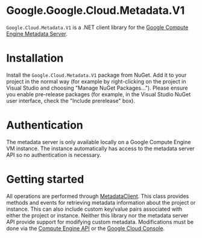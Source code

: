 # Google.Google.Cloud.Metadata.V1

`Google.Cloud.Metadata.V1` is a .NET client library for the [Google
Compute Engine Metadata Server](https://cloud.google.com/compute/docs/storing-retrieving-metadata).

# Installation

Install the `Google.Cloud.Metadata.V1` package from NuGet. Add it to
your project in the normal way (for example by right-clicking on the
project in Visual Studio and choosing "Manage NuGet Packages...").
Please ensure you enable pre-release packages (for example, in the
Visual Studio NuGet user interface, check the "Include prerelease"
box).

# Authentication

The metadata server is only available locally on a Google Compute
Engine VM instance. The instance automatically has access to the
metadata server API so no authentication is necessary.

# Getting started

All operations are performed through
[MetadataClient](obj/api/Google.Cloud.Metadata.V1.MetadataClient.yml).
This class provides methods and events for retrieving metadata
information about the project or instance. This can also include
custom key/value pairs associated with either the project or
instance. Neither this library nor the metadata server API provide
support for modifying custom metadata. Modifications must be done
via the [Compute Engine API](https://cloud.google.com/compute/docs/reference/latest/)
or the [Google Cloud Console](https://console.cloud.google.com).